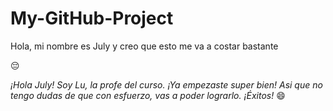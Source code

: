 # My-GitHub-Project

Hola, mi nombre es July y creo que esto me va a costar bastante 

😔

*¡Hola July! Soy Lu, la profe del curso. ¡Ya empezaste super bien! Asi que no tengo dudas de que con esfuerzo, vas a poder lograrlo. ¡Éxitos!* 😄
